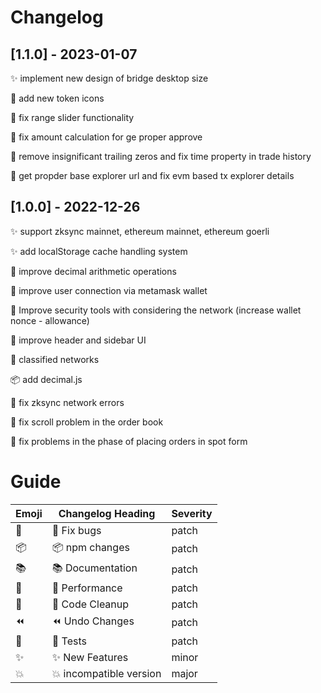 # Changelog

## [1.1.0] - 2023-01-07

✨ implement new design of bridge desktop size

🚀 add new token icons

🐛 fix range slider functionality

🐛 fix amount calculation for ge proper approve

🐛 remove insignificant trailing zeros and fix time property in trade history

🐛 get propder base explorer url and fix evm based tx explorer details

## [1.0.0] - 2022-12-26

✨ support zksync mainnet, ethereum mainnet, ethereum goerli

✨ add localStorage cache handling system

🚀 improve decimal arithmetic operations

🚀 improve user connection via metamask wallet

🚀 Improve security tools with considering the network (increase wallet nonce - allowance)

🚀 improve header and sidebar UI

🛀 classified networks

📦 add decimal.js

🐛 fix zksync network errors

🐛 fix scroll problem in the order book

🐛 fix problems in the phase of placing orders in spot form

# Guide

| Emoji | Changelog Heading       | Severity |
| ----- | ----------------------- | -------- |
| 🐛    | 🐛 Fix bugs             | patch    |
| 📦    | 📦 npm changes          | patch    |
| 📚    | 📚 Documentation        | patch    |
| 🚀    | 🚀 Performance          | patch    |
| 🛀    | 🛀 Code Cleanup         | patch    |
| ⏪    | ⏪ Undo Changes         | patch    |
| 🚦    | 🚦 Tests                | patch    |
| ✨    | ✨ New Features         | minor    |
| 💥    | 💥 incompatible version | major    |
